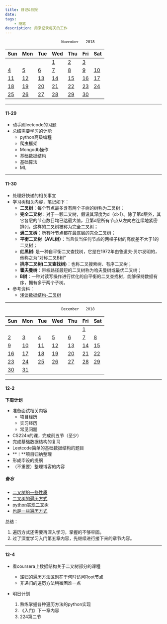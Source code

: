 ```yaml
---
title: 日记&日报
date: 
tags:
    - 随笔
description: 用来记录每天的工作
---
```


<center>


         November   2018          
Sun | Mon | Tue  | Wed | Thu | Fri | Sat 
---| ---| ---| ---| ---| ---| ---|
  |  |  |  | [1](#111) | [2](#112) | [3](#113) |
 [4](#114) | [5](#115) | [6](#116) | [7](#117) | [8](#118) | [9](#119) | [10](#1110) |
 [11](#1111) | [12](#1112) | [13](#1113) | [14](#1114) | [15](#1115) | [16](#1116) | [17](#1117) |
 [18](#1118) | [19](#1119) | [20](#1120) | [21](#1121) | [22](#1122) | [23](#1123) | [24](#1124) |
 [25](#1125) | [26](#1126) | [27](#1127) | [28](#1128) | [29](#1129) | [30](#1130) |

</center>


---
#### <span id="1129">11-29</span>

- 动手刷leetcode的习题
- 总结需要学习的计能
	- python高级编程
	- 爬虫框架
	- Mongodb操作
	- 基础数据结构
	- 基础算法
	- ML

---
#### <span id="1130">11-30</span>

- 处理好快递的相关事宜
- 学习树相关内容，笔记如下：
	- **二叉树**：每个节点最多含有两个子树的树称为二叉树；
	- **完全二叉树**：对于一颗二叉树，假设其深度为d（d>1）。除了第d层外，其它各层的节点数目均已达最大值，且第d层所有节点从左向右连续地紧密排列，这样的二叉树被称为完全二叉树；
	- **满二叉树**：所有叶节点都在最底层的完全二叉树；
	- **平衡二叉树（AVL树）**：当且仅当任何节点的两棵子树的高度差不大于1的二叉树；
	- **红黑树**: 是一种自平衡二叉查找树，它是在1972年由鲁道夫·贝尔发明的，他称之为”对称二叉B树”
	- **排序二叉树(二叉查找树)**：也称二叉搜索树、有序二叉树；
	- **霍夫曼树**：带权路径最短的二叉树称为哈夫曼树或最优二叉树；
	- **B树**：一种对读写操作进行优化的自平衡的二叉查找树，能够保持数据有序，拥有多于两个子树。
- 参考资料：
	- [浅谈数据结构-二叉树](https://www.cnblogs.com/polly333/p/4740355.html)

---
<center>


         December   2018          
Sun | Mon | Tue  | Wed | Thu | Fri | Sat 
---| ---| ---| ---| ---| ---| ---|
  |  |  |  |  |  | [1](#121) |
 [2](#122) | [3](#123) | [4](#124) | [5](#125) | [6](#126) | [7](#127) | [8](#128) |
 [9](#129) | [10](#1210) | [11](#1211) | [12](#1212) | [13](#1213) | [14](#1214) | [15](#1215) |
 [16](#1216) | [17](#1217) | [18](#1218) | [19](#1219) | [20](#1220) | [21](#1221) | [22](#1222) |
 [23](#1223) | [24](#1224) | [25](#1225) | [26](#1226) | [27](#1227) | [28](#1228) | [29](#1229) |
 [30](#1230) | [31](#1231) |

</center>


---
#### <span id="122">12-2</span>

**下周计划**

- 准备面试相关内容
	- 项目经历
	- 实习经历
	- 常见问题
- CS224n的课，完成前五节（至少）
- 完成基础数据结构的复习
- Leetcode简单的基础数据结构的题目
- **！**项目归纳整理
- 形成毕设的提纲
- （不重要）整理博客的内容


##### 备忘
- [二叉树的一些性质](https://www.cnblogs.com/willwu/p/6007555.html)
- [二叉树的遍历方式](https://blog.csdn.net/u014465639/article/details/71076092)
- [python实现二叉树](https://www.cnblogs.com/PrettyTom/p/6677993.html)
- [也是一些遍历方式](https://www.jianshu.com/p/456af5480cee)



总结：

1. 遍历方式还需要再深入学习，掌握的不够牢固。
2. 过了深度学习入门第五章内容，先继续进行接下来的章节内容。

---
#### <span id="124">12-4</span>

- 看coursera上数据结构关于二叉树部分的课程
	- 递归的遍历方法区别在于何时访问Root节点
	- 非递归的遍历方法稍微困难一点
	
- 明日计划
	1. 熟练掌握各种遍历方法的python实现
	2. 《入门》下一章内容
	3. 224第二节